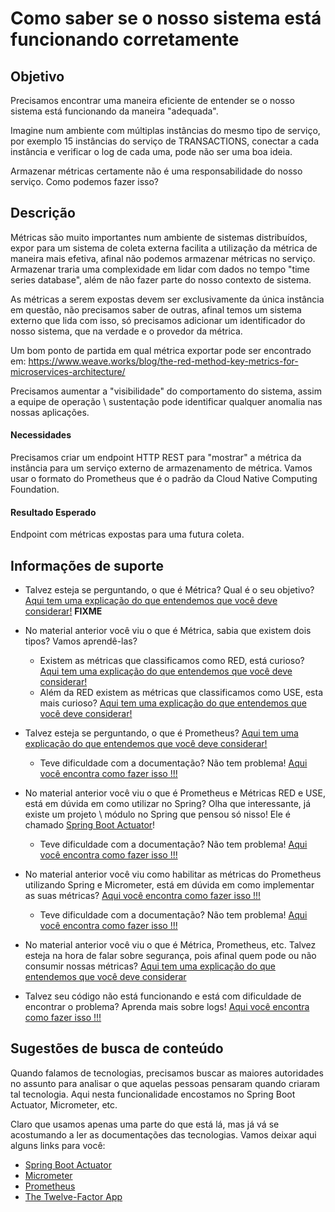 # Como saber se o nosso sistema está funcionando corretamente

## Objetivo

Precisamos encontrar uma maneira eficiente de entender se o nosso sistema está funcionando da maneira "adequada".

Imagine num ambiente com múltiplas instâncias do mesmo tipo de serviço, por exemplo 15 instâncias do serviço de 
TRANSACTIONS, conectar a cada instância e verificar o log de cada uma, pode não ser uma boa ideia.

Armazenar métricas certamente não é uma responsabilidade do nosso serviço. Como podemos fazer isso?

## Descrição

Métricas são muito importantes num ambiente de sistemas distribuídos, expor para um sistema de coleta externa facilita a 
utilização da métrica de maneira mais efetiva, afinal não podemos armazenar métricas no serviço. Armazenar traria uma 
complexidade em lidar com dados no tempo "time series database", além de não fazer parte do nosso contexto de sistema.

As métricas a serem expostas devem ser exclusivamente da única instância em questão, não precisamos saber de outras, 
afinal temos um sistema externo que lida com isso, só precisamos adicionar um identificador do nosso sistema, que na 
verdade e o provedor da métrica.

Um bom ponto de partida em qual métrica exportar pode ser encontrado em:
https://www.weave.works/blog/the-red-method-key-metrics-for-microservices-architecture/

Precisamos aumentar a "visibilidade" do comportamento do sistema, assim a equipe de operação \ sustentação pode 
identificar qualquer anomalia nas nossas aplicações.

#### Necessidades

Precisamos criar um endpoint HTTP REST para "mostrar" a métrica da instância para um serviço externo de armazenamento 
de métrica. Vamos usar o formato do Prometheus que é o padrão da Cloud Native Computing Foundation.

#### Resultado Esperado

Endpoint com métricas expostas para uma futura coleta.

## Informações de suporte

* Talvez esteja se perguntando, o que é Métrica? Qual é o seu objetivo? [Aqui tem uma explicação do que entendemos que você deve considerar!](../informacao_procedural/metric.md) **FIXME**

* No material anterior você viu o que é Métrica, sabia que existem dois tipos? Vamos aprendê-las?

    *  Existem as métricas que classificamos como RED, está curioso? [Aqui tem uma explicação do que entendemos que você deve considerar!](../informacao_procedural/metric-red.md)
    *  Além da RED existem as métricas que classificamos como USE, esta mais curioso? [Aqui tem uma explicação do que entendemos que você deve considerar!](../informacao_procedural/metric-use.md)

* Talvez esteja se perguntando, o que é Prometheus? [Aqui tem uma explicação do que entendemos que você deve considerar!](https://prometheus.io/docs/introduction/overview/)
    
    * Teve dificuldade com a documentação? Não tem problema! [Aqui você encontra como fazer isso !!!](../informacao_procedural/prometheus.md)

* No material anterior você viu o que é Prometheus e Métricas RED e USE, está em dúvida em como utilizar no Spring? Olha que 
interessante, já existe um projeto \ módulo no Spring que pensou só nisso! Ele é chamado [Spring Boot Actuator](https://docs.spring.io/spring-boot/docs/current/reference/html/production-ready-features.html#production-ready-metrics)!

    * Teve dificuldade com a documentação? Não tem problema! [Aqui você encontra como fazer isso !!!](../informacao_suporte/spring-actuator-metrics.md)

* No material anterior você viu como habilitar as métricas do Prometheus utilizando Spring e Micrometer, está em dúvida 
em como implementar as suas métricas? [Aqui você encontra como fazer isso !!!](https://docs.spring.io/spring-boot/docs/current/reference/htmlsingle/#production-ready-metrics-getting-started)

    * Teve dificuldade com a documentação? Não tem problema! [Aqui você encontra como fazer isso !!!](../informacao_suporte/spring-micrometer.md)

* No material anterior você viu o que é Métrica, Prometheus, etc. Talvez esteja na hora de falar sobre segurança, pois 
afinal quem pode ou não consumir nossas métricas? [Aqui tem uma explicação do que entendemos que você deve considerar](../informacao_procedural/seguranca_cloud_native.md)

* Talvez seu código não está funcionando e está com dificuldade de encontrar o problema? Aprenda mais sobre logs! [Aqui você encontra como fazer isso !!!](../informacao_suporte/spring-logging.md)

## Sugestões de busca de conteúdo

Quando falamos de tecnologias, precisamos buscar as maiores autoridades no assunto para analisar o que aquelas pessoas 
pensaram quando criaram tal tecnologia. Aqui nesta funcionalidade encostamos no Spring Boot Actuator, Micrometer, etc. 

Claro que usamos apenas uma parte do que está lá, mas já vá se acostumando a ler as documentações das tecnologias. 
Vamos deixar aqui alguns links para você:

* [Spring Boot Actuator](https://docs.spring.io/spring-boot/docs/current/reference/html/production-ready-features.html#production-ready-enabling)
* [Micrometer](https://micrometer.io/)
* [Prometheus](https://prometheus.io/)
* [The Twelve-Factor App](https://12factor.net/pt_br/)